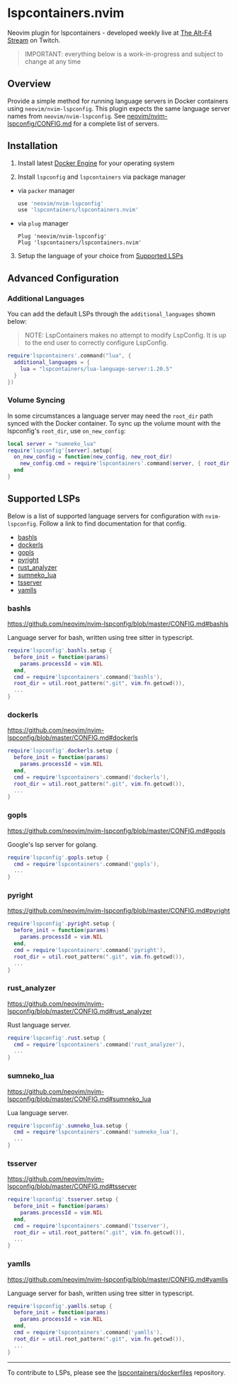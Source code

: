 # lspcontainers.nvim

Neovim plugin for lspcontainers - developed weekly live at [The Alt-F4 Stream](https://www.twitch.tv/thealtf4stream "The Alt-F4 Stream") on Twitch.

> IMPORTANT: everything below is a work-in-progress and subject to change at any time

## Overview

Provide a simple method for running language servers in Docker containers using `neovim/nvim-lspconfig`. This plugin expects the same language server names from `neovim/nvim-lspconfig`. See [neovim/nvim-lspconfig/CONFIG.md](https://github.com/neovim/nvim-lspconfig/blob/master/CONFIG.md) for a complete list of servers.

## Installation

1. Install latest [Docker Engine](https://docs.docker.com/engine/install/) for your operating system

2. Install `lspconfig` and `lspcontainers` via package manager

- via `packer` manager
  
  ```lua
  use 'neovim/nvim-lspconfig'
  use 'lspcontainers/lspcontainers.nvim'
  ```

- via `plug` manager
  
  ```vim
  Plug 'neovim/nvim-lspconfig'
  Plug 'lspcontainers/lspcontainers.nvim'
  ```

3. Setup the language of your choice from [Supported LSPs](#supported-lsps)

## Advanced Configuration

### Additional Languages

You can add the default LSPs through the `additional_languages` shown below:

> NOTE: LspContainers makes no attempt to modify LspConfig. It is up to the end user to correctly configure LspConfig.

```lua
require'lspcontainers'.command("lua", {
  additional_languages = {
    lua = "lspcontainers/lua-language-server:1.20.5"
  }
})
```

### Volume Syncing

In some circumstances a language server may need the `root_dir` path synced with the Docker container. To sync up the volume mount with the lspconfig's `root_dir`, use `on_new_config`:

```lua
local server = "sumneko_lua"
require'lspconfig'[server].setup{
  on_new_config = function(new_config, new_root_dir)
    new_config.cmd = require'lspcontainers'.command(server, { root_dir = new_root_dir })
  end
}
```

## Supported LSPs

Below is a list of supported language servers for configuration with `nvim-lspconfig`. Follow a link to find documentation for that config.

- [bashls](#bashls)
- [dockerls](#dockerls)
- [gopls](#gopls)
- [pyright](#pyright)
- [rust_analyzer](#rust_analyzer)
- [sumneko_lua](#sumneko_lua)
- [tsserver](#tsserver)
- [yamlls](#yamlls)

### bashls

https://github.com/neovim/nvim-lspconfig/blob/master/CONFIG.md#bashls

Language server for bash, written using tree sitter in typescript.

```lua
require'lspconfig'.bashls.setup {
  before_init = function(params)
    params.processId = vim.NIL
  end,
  cmd = require'lspcontainers'.command('bashls'),
  root_dir = util.root_pattern(".git", vim.fn.getcwd()),
  ...
}
```

### dockerls

https://github.com/neovim/nvim-lspconfig/blob/master/CONFIG.md#dockerls

```lua
require'lspconfig'.dockerls.setup {
  before_init = function(params)
    params.processId = vim.NIL
  end,
  cmd = require'lspcontainers'.command('dockerls'),
  root_dir = util.root_pattern(".git", vim.fn.getcwd()),
  ...
}
```

### gopls

https://github.com/neovim/nvim-lspconfig/blob/master/CONFIG.md#gopls

Google's lsp server for golang.

```lua
require'lspconfig'.gopls.setup {
  cmd = require'lspcontainers'.command('gopls'),
  ...
}
```

### pyright

https://github.com/neovim/nvim-lspconfig/blob/master/CONFIG.md#pyright

```lua
require'lspconfig'.pyright.setup {
  before_init = function(params)
    params.processId = vim.NIL
  end,
  cmd = require'lspcontainers'.command('pyright'),
  root_dir = util.root_pattern(".git", vim.fn.getcwd()),
  ...
}
```

### rust_analyzer

https://github.com/neovim/nvim-lspconfig/blob/master/CONFIG.md#rust_analyzer

Rust language server.

```lua
require'lspconfig'.rust.setup {
  cmd = require'lspcontainers'.command('rust_analyzer'),
  ...
}
```

### sumneko_lua

https://github.com/neovim/nvim-lspconfig/blob/master/CONFIG.md#sumneko_lua

Lua language server.

```lua
require'lspconfig'.sumneko_lua.setup {
  cmd = require'lspcontainers'.command('sumneko_lua'),
  ...
}
```

### tsserver

https://github.com/neovim/nvim-lspconfig/blob/master/CONFIG.md#tsserver

```lua
require'lspconfig'.tsserver.setup {
  before_init = function(params)
    params.processId = vim.NIL
  end,
  cmd = require'lspcontainers'.command('tsserver'),
  root_dir = util.root_pattern(".git", vim.fn.getcwd()),
  ...
}
```

### yamlls

https://github.com/neovim/nvim-lspconfig/blob/master/CONFIG.md#yamlls

Language server for bash, written using tree sitter in typescript.

```lua
require'lspconfig'.yamlls.setup {
  before_init = function(params)
    params.processId = vim.NIL
  end,
  cmd = require'lspcontainers'.command('yamlls'),
  root_dir = util.root_pattern(".git", vim.fn.getcwd()),
  ...
}
```

---

To contribute to LSPs, please see the [lspcontainers/dockerfiles](https://github.com/lspcontainers/dockerfiles) repository.
